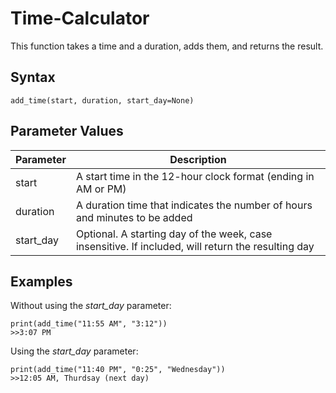 # Time-Calculator
This function takes a time and a duration, adds them, and returns the result.

## Syntax
`add_time(start, duration, start_day=None)`

## Parameter Values
Parameter | Description
-|-
start|A start time in the 12-hour clock format (ending in AM or PM)
duration|A duration time that indicates the number of hours and minutes to be added
start_day|Optional. A starting day of the week, case insensitive. If included, will return the resulting day

## Examples
Without using the *start_day* parameter:
```
print(add_time("11:55 AM", "3:12"))
>>3:07 PM
```

Using the *start_day* parameter:
```
print(add_time("11:40 PM", "0:25", "Wednesday"))
>>12:05 AM, Thurdsay (next day)
```

